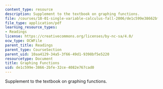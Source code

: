 ```yaml
---
content_type: resource
description: Supplement to the textbook on graphing functions.
file: /courses/18-01-single-variable-calculus-fall-2006/de1c599e38662bfe32ce4082e767cad0_g_graphng_fnctns.pdf
file_type: application/pdf
learning_resource_types:
- Readings
license: https://creativecommons.org/licenses/by-nc-sa/4.0/
ocw_type: OCWFile
parent_title: Readings
parent_type: CourseSection
parent_uid: 10aa4129-34a5-3f66-49d1-9398bf5e5220
resourcetype: Document
title: Graphing Functions
uid: de1c599e-3866-2bfe-32ce-4082e767cad0
---
```

Supplement to the textbook on graphing functions.